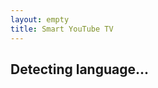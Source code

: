 ```yaml
---
layout: empty
title: Smart YouTube TV
---
```

## Detecting language...
<script type="text/javascript">
	function getBrowserLanguage() {
	    var language = navigator.languages && navigator.languages[0] || // Chrome / Firefox
	               navigator.language ||   // All browsers
	               navigator.userLanguage; // IE <= 10

	    return language;
	}

	function detectLanguage() {
	    var language = getBrowserLanguage();
	    return language.split('-')[0].toLowerCase();
	}

	var userLang = detectLanguage();

	switch (userLang) {
		case 'uk':
		case 'be':
			userLang = 'ru';
			break;
	}

	var langArr = [];
    {% for lang in site.lang %}
      	langArr.push('{{ lang }}');
    {% endfor %}

    if (langArr.indexOf(userLang) == -1)
    	userLang = 'en';

	window.location.href = '{{ site.baseurl }}/' + userLang + '/';
</script>
